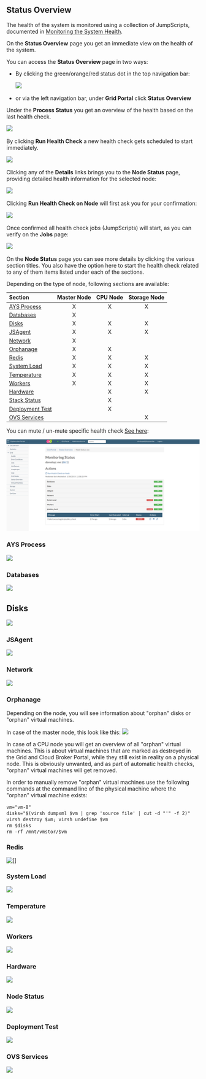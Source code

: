 ## Status Overview

The health of the system is monitored using a collection of JumpScripts, documented in [Monitoring the System Health](../../Monitoring/Health/Health.md).  

On the **Status Overview** page you get an immediate view on the health of the system.

You can access the **Status Overview** page in two ways:

- By clicking the green/orange/red status dot in the top navigation bar:

  ![](TopNavigation.png)

- or via the left navigation bar, under **Grid Portal** click **Status Overview**

Under the **Process Status** you get an overview of the health based on the last health check.

![](ProcessStatus.png)

By clicking **Run Health Check** a new health check gets scheduled to start immediately.

![](ConfirmActionRunHealthCheck.png)

Clicking any of the **Details** links brings you to the **Node Status** page, providing detailed health information for the selected node:

![](NodeStatus.png)

Clicking **Run Health Check on Node** will first ask you for your confirmation:

![](ConfirmActionRunHealthCheckOnNode.png)

Once confirmed all health check jobs (JumpScripts) will start, as you can verify on the **Jobs** page:

![](Jobs.png)

On the **Node Status** page you can see more details by clicking the various section titles. You also have the option here to start the health check related to any of them items listed under each of the sections.

Depending on the type of node, following sections are available:

| Section                       | Master Node | CPU Node | Storage Node |
|:------------------------------|:-----------:|:--------:|:------------:|
|[AYS Process](#ays-process)    | X           | X        | X            |
|[Databases](#databases)        | X           |          |              |
|[Disks](#disks)                | X           | X        | X            |
|[JSAgent](#jsagent)            | X           | X        | X            |
|[Network](#network)            | X           |          |              |
|[Orphanage](#orphanage)        | X           | X        |              |
|[Redis](#redis)                | X           | X        | X            |
|[System Load](#system-load)    | X           | X        | X            |
|[Temperature](#temperature)    | X           | X        | X            |
|[Workers](#workers)            | X           | X        | X            |
|[Hardware](#hardware)          |             | X        | X            |
|[Stack Status](#stack)         |             | X        |              |
|[Deployment Test](#deployment) |             | X        |              |
|[OVS Services](#ovs-services)  |             |          | X            |


You can mute / un-mute specific health check [See here](Healthcheck.md):

![](MuteHealthcheck.png)


<a id="ays-process"></a>
### AYS Process

![](AYSProcess.png)


<a id="databases"></a>
### Databases

![](Databases.png)


<a id="disks"></a>
## Disks

![](Disks.png)


<a id="jsagent"></a>
### JSAgent

![](JSAgent.png)


<a id="network"></a>
### Network

![](Network.png)


<a id="orphanage"></a>
### Orphanage

Depending on the node, you will see information about "orphan" disks or "orphan" virtual machines.

In case of the master node, this look like this:
![](OrphanDisks.png)

In case of a CPU node you will get an overview of all "orphan" virtual machines. This is about virtual machines that are marked as destroyed in the Grid and Cloud Broker Portal, while they still exist in reality on a physical node. This is obviously unwanted, and as part of automatic health checks, "orphan" virtual machines will get removed.

In order to manually remove "orphan" virtual machines use the following commands at the command line of the physical machine where the "orphan" virtual machine exists:

````shell
vm="vm-8"
disks="$(virsh dumpxml $vm | grep 'source file' | cut -d "'" -f 2)"
virsh destroy $vm; virsh undefine $vm
rm $disks
rm -rf /mnt/vmstor/$vm
````

<a id="redis"></a>
### Redis

![[]](Redis.png)


<a id="system-load"></a>
### System Load

![](SystemLoad.png)


<a id="temperature"></a>
### Temperature

![](Temperature.png)


<a id="workers"></a>
### Workers

![](Workers.png)


<a id="hardware"></a>
### Hardware

![](Hardware.png)


<a id="node"></a>
### Node Status

![](StackStatus.png)


<a id="deployment"></a>
### Deployment Test
![](DeploymentTests.png)


<a id="ovs-services"></a>
### OVS Services

![](OVSServices.png)
